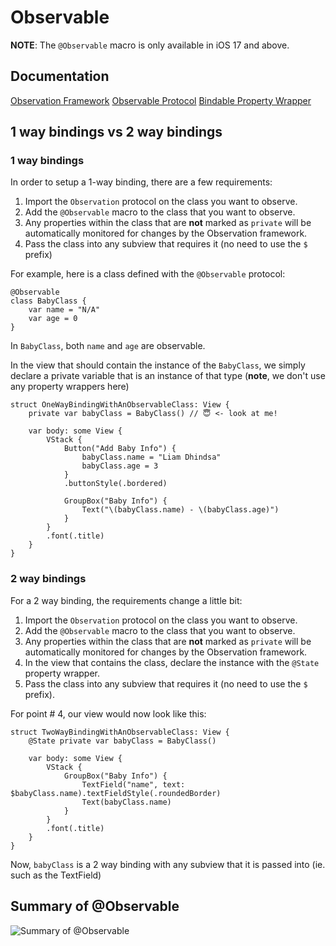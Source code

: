 #  Observable

**NOTE**: The `@Observable` macro is only available in iOS 17 and above.

## Documentation
[Observation Framework](https://developer.apple.com/documentation/observation)
[Observable Protocol](https://developer.apple.com/documentation/observation/observable#)
[Bindable Property Wrapper](https://developer.apple.com/documentation/swiftui/bindable#)

## 1 way bindings vs 2 way bindings

### 1 way bindings

In order to setup a 1-way binding, there are a few requirements:
1) Import the `Observation` protocol on the class you want to observe.
2) Add the `@Observable` macro to the class that you want to observe.
3) Any properties within the class that are **not** marked as `private` will be automatically monitored for changes by the Observation framework.
4) Pass the class into any subview that requires it (no need to use the `$` prefix)

For example, here is a class defined with the `@Observable` protocol:

```
@Observable
class BabyClass {
	var name = "N/A"
	var age = 0
}
```

In `BabyClass`, both `name` and `age` are observable.

In the view that should contain the instance of the `BabyClass`, we simply declare a private variable that is an instance of that type (**note**, we don't use any property wrappers here)

```
struct OneWayBindingWithAnObservableClass: View {
	private var babyClass = BabyClass() // 😇 <- look at me!
	
	var body: some View {
		VStack {
			Button("Add Baby Info") {
				babyClass.name = "Liam Dhindsa"
				babyClass.age = 3
			}
			.buttonStyle(.bordered)
			
			GroupBox("Baby Info") {
				Text("\(babyClass.name) - \(babyClass.age)")
			}
		}
		.font(.title)
	}
}
```

### 2 way bindings

For a 2 way binding, the requirements change a little bit:
1) Import the `Observation` protocol on the class you want to observe.
2) Add the `@Observable` macro to the class that you want to observe.
3) Any properties within the class that are **not** marked as `private` will be automatically monitored for changes by the Observation framework.
4) In the view that contains the class, declare the instance with the `@State` property wrapper.
5) Pass the class into any subview that requires it (no need to use the `$` prefix).

For point # 4, our view would now look like this:
```
struct TwoWayBindingWithAnObservableClass: View {
	@State private var babyClass = BabyClass()
	
	var body: some View {
		VStack {
			GroupBox("Baby Info") {
				TextField("name", text: $babyClass.name).textFieldStyle(.roundedBorder)
				Text(babyClass.name)
			}
		}
		.font(.title)
	}
}
```

Now, `babyClass` is a 2 way binding with any subview that it is passed into (ie. such as the TextField)

## Summary of @Observable
![Summary of @Observable](https://raw.github.com/jdhindsa/SwiftUIBootcamp/main/SwiftUIBootcamp/Screenshot/summary_of_observable.png)
